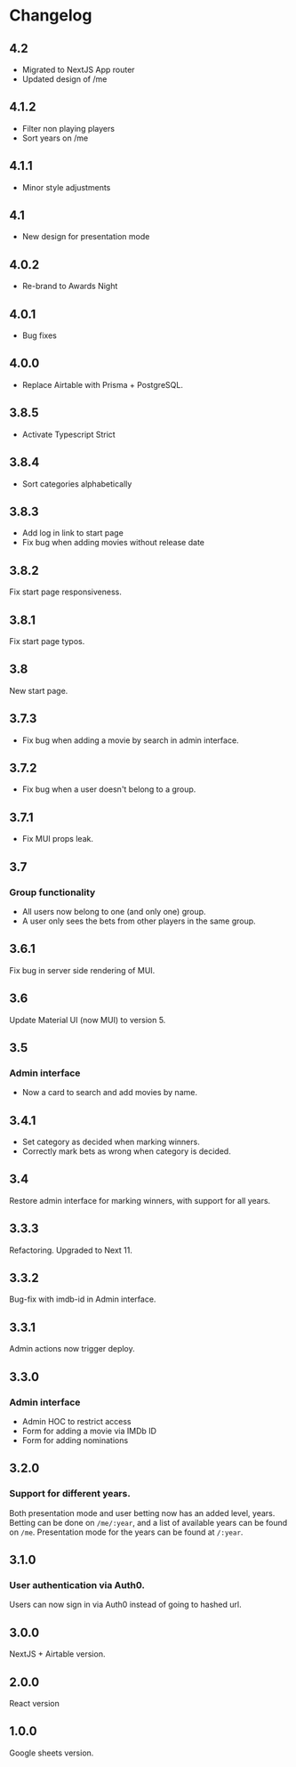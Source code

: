 # Changelog

## 4.2

- Migrated to NextJS App router
- Updated design of /me

## 4.1.2

- Filter non playing players
- Sort years on /me

## 4.1.1

- Minor style adjustments

## 4.1

- New design for presentation mode

## 4.0.2

- Re-brand to Awards Night

## 4.0.1

- Bug fixes

## 4.0.0

- Replace Airtable with Prisma + PostgreSQL.

## 3.8.5

- Activate Typescript Strict

## 3.8.4

- Sort categories alphabetically

## 3.8.3

- Add log in link to start page
- Fix bug when adding movies without release date

## 3.8.2

Fix start page responsiveness.

## 3.8.1

Fix start page typos.

## 3.8

New start page.

## 3.7.3

- Fix bug when adding a movie by search in admin interface.

## 3.7.2

- Fix bug when a user doesn't belong to a group.

## 3.7.1

- Fix MUI props leak.

## 3.7

### Group functionality

- All users now belong to one (and only one) group.
- A user only sees the bets from other players in the same group.

## 3.6.1

Fix bug in server side rendering of MUI.

## 3.6

Update Material UI (now MUI) to version 5.

## 3.5

### Admin interface

- Now a card to search and add movies by name.

## 3.4.1

- Set category as decided when marking winners.
- Correctly mark bets as wrong when category is decided.

## 3.4

Restore admin interface for marking winners, with support for all years.

## 3.3.3

Refactoring. Upgraded to Next 11.

## 3.3.2

Bug-fix with imdb-id in Admin interface.

## 3.3.1

Admin actions now trigger deploy.

## 3.3.0

### Admin interface

- Admin HOC to restrict access
- Form for adding a movie via IMDb ID
- Form for adding nominations

## 3.2.0

### Support for different years.

Both presentation mode and user betting now has an added level, years. Betting can be done on `/me/:year`, and a list of available years can be found on `/me`. Presentation mode for the years can be found at `/:year`.

## 3.1.0

### User authentication via Auth0.

Users can now sign in via Auth0 instead of going to hashed url.

## 3.0.0

NextJS + Airtable version.

## 2.0.0

React version

## 1.0.0

Google sheets version.
